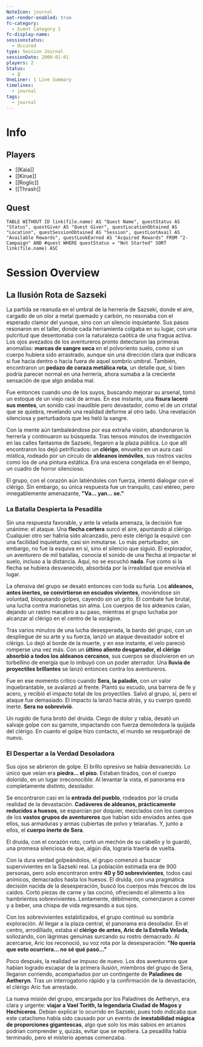 ```yaml
---
NoteIcon: journal
aat-render-enabled: true
fc-category:
  - Event Category 1
fc-display-name: 
sessionstatus:
  - Occured
type: Session Journal
sessionDate: 2000-01-01
players: 2
Status:
  - ⏳
OneLiner: 1 Line Summary
timelines:
  - journal
tags:
  - journal
---
```




# Info 
## Players
- [[Kaia]]
- [[Kirue]]
- [[Roglic]]
- [[Thrash]]

## Quest
```dataview
TABLE WITHOUT ID link(file.name) AS "Quest Name", questStatus AS "Status", questGiver AS "Quest Giver", questLocationObtained AS "Location", questSessionObtained AS "Session", questLootAvail AS "Available Rewards", questLookEarned AS "Acquired Rewards" FROM "2-Campaign" AND #quest WHERE questStatus = "Not Started" SORT link(file.name) ASC

```

# Session Overview

## La Ilusión Rota de Sazseki

La partida se reanuda en el umbral de la herrería de Sazseki, donde el aire, cargado de un olor a metal quemado y carbón, no resonaba con el esperado clamor del yunque, sino con un silencio inquietante. Sus pasos resonaron en el taller, donde cada herramienta colgaba en su lugar, con una pulcritud que desentonaba con la naturaleza caótica de una fragua activa. Los ojos avezados de los aventureros pronto detectaron las primeras anomalías: **marcas de sangre seca** en el polvoriento suelo, como si un cuerpo hubiera sido arrastrado, aunque sin una dirección clara que indicara si fue hacia dentro o hacia fuera de aquel sombrío umbral. También, encontraron un **pedazo de coraza metálica rota**, un detalle que, si bien podría parecer normal en una herrería, ahora sumaba a la creciente sensación de que algo andaba mal.

Fue entonces cuando uno de los suyos, buscando mejorar su arsenal, tomó un estoque de un viejo rack de armas. En ese instante, una **fisura laceró sus mentes**, un sonido casi inaudible pero devastador, como el de un cristal que se quiebra, revelando una realidad deforme al otro lado. Una revelación silenciosa y perturbadora que les heló la sangre.

Con la mente aún tambaleándose por esa extraña visión, abandonaron la herrería y continuaron su búsqueda. Tras tensos minutos de investigación en las calles fantasma de Sazseki, llegaron a la plaza pública. Lo que allí encontraron los dejó petrificados: un **clérigo**, envuelto en un aura casi mística, rodeado por un círculo de **aldeanos inmóviles**, sus rostros vacíos como los de una pintura estática. Era una escena congelada en el tiempo, un cuadro de horror silencioso.

El grupo, con el corazón aún latiéndoles con fuerza, intentó dialogar con el clérigo. Sin embargo, su única respuesta fue un tranquilo, casi etéreo, pero innegablemente amenazante, **"Va... yan... se."**

### La Batalla Despierta la Pesadilla

Sin una respuesta favorable, y ante la velada amenaza, la decisión fue unánime: el ataque. Una **flecha certera** surcó el aire, apuntando al clérigo. Cualquier otro ser habría sido alcanzado, pero este clérigo la esquivó con una facilidad inquietante, casi sin inmutarse. Lo más perturbador, sin embargo, no fue la esquiva en sí, sino el silencio que siguió. El explorador, un aventurero de mil batallas, conocía el sonido de una flecha al impactar el suelo, incluso a la distancia. Aquí, no se escuchó **nada**. Fue como si la flecha se hubiera desvanecido, absorbida por la irrealidad que envolvía el lugar.

La ofensiva del grupo se desató entonces con toda su furia. Los **aldeanos, antes inertes, se convirtieron en escudos vivientes**, moviéndose sin voluntad, bloqueando golpes, cayendo sin un grito. El combate fue brutal, una lucha contra marionetas sin alma. Los cuerpos de los aldeanos caían, dejando un rastro macabro a su paso, mientras el grupo luchaba por alcanzar al clérigo en el centro de la vorágine.

Tras varios minutos de una lucha desesperada, la bardo del grupo, con un despliegue de su arte y su fuerza, lanzó un ataque devastador sobre el clérigo. Lo dejó al borde de la muerte, y en ese instante, el velo pareció romperse una vez más. Con un **último aliento desgarrador, el clérigo absorbió a todos los aldeanos cercanos**, sus cuerpos se disolvieron en un torbellino de energía que lo imbuyó con un poder aterrador. Una **lluvia de proyectiles brillantes** se lanzó entonces contra los aventureros.

Fue en ese momento crítico cuando **Sera, la paladín**, con un valor inquebrantable, se avalanzó al frente. Plantó su escudo, una barrera de fe y acero, y recibió el impacto total de los proyectiles. Salvó al grupo, sí, pero el ataque fue demasiado. El impacto la lanzó hacia atrás, y su cuerpo quedó inerte. **Sera no sobrevivió**.

Un rugido de furia brotó del druida. Ciego de dolor y rabia, desató un salvaje golpe con su garrote, impactando con fuerza demoledora la quijada del clérigo. En cuanto el golpe hizo contacto, el mundo se resquebrajó de nuevo.

### El Despertar a la Verdad Desoladora

Sus ojos se abrieron de golpe. El brillo opresivo se había desvanecido. Lo único que veían era **piedra... el piso**. Estaban tirados, con el cuerpo dolorido, en un lugar irreconocible. Al levantar la vista, el panorama era completamente distinto, desolador.

Se encontraron casi en la **entrada del pueblo**, rodeados por la cruda realidad de la devastación. **Cadáveres de aldeanos, prácticamente reducidos a huesos**, se esparcían por doquier, mezclados con los cuerpos de los **vastos grupos de aventureros** que habían sido enviados antes que ellos, sus armaduras y armas cubiertas de polvo y telarañas. Y, junto a ellos, el **cuerpo inerte de Sera**.

El druida, con el corazón roto, cortó un mechón de su cabello y lo guardó, una promesa silenciosa de que, algún día, lograría traerla de vuelta.

Con la dura verdad golpeándolos, el grupo comenzó a buscar supervivientes en la Sazseki real. La población estimada era de 900 personas, pero solo encontraron entre **40 y 50 sobrevivientes**, todos casi anímicos, demacrados hasta los huesos. El druida, con una pragmática decisión nacida de la desesperación, buscó los cuerpos más frescos de los caídos. Cortó piezas de carne y las cocinó, ofreciendo el alimento a los hambrientos sobrevivientes. Lentamente, débilmente, comenzaron a comer y a beber, una chispa de vida regresando a sus ojos.

Con los sobrevivientes estabilizados, el grupo continuó su sombría exploración. Al llegar a la plaza central, el panorama era desolador. En el centro, arrodillado, estaba el **clérigo de antes, Aric de la Estrella Velada**, sollozando, con lágrimas genuinas surcando su rostro demacrado. Al acercarse, Aric los reconoció, su voz rota por la desesperación: **"No quería que esto ocurriera... no sé qué pasó..."**

Poco después, la realidad se impuso de nuevo. Los dos aventureros que habían logrado escapar de la primera ilusión, miembros del grupo de Sera, llegaron corriendo, acompañados por un contingente de **Paladines de Aetheryn**. Tras un interrogatorio rápido y la confirmación de la devastación, el clérigo Aric fue arrestado.

La nueva misión del grupo, encargada por los Paladines de Aetheryn, era clara y urgente: **viajar a Vael Torith, la legendaria Ciudad de Magos y Hechiceros**. Debían explicar lo ocurrido en Sazseki, pues todo indicaba que este cataclismo había sido causado por un evento de **inestabilidad mágica de proporciones gigantescas**, algo que solo los más sabios en arcanos podrían comprender y, quizás, evitar que se repitiera. La pesadilla había terminado, pero el misterio apenas comenzaba.


